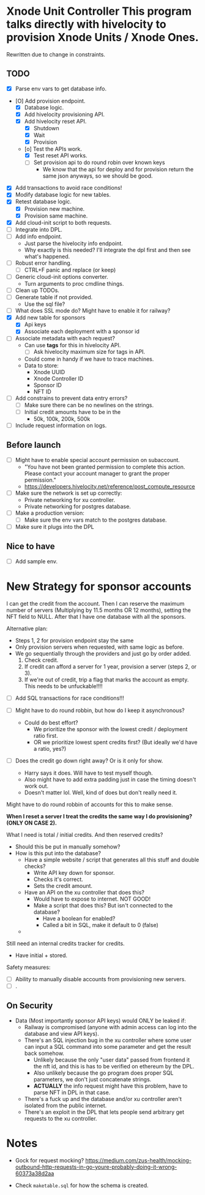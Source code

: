 # Xnode Unit Controller This program talks directly with hivelocity to provision Xnode Units / Xnode Ones.
Rewritten due to change in constraints.

## TODO
- [X] Parse env vars to get database info.
- [O] Add provision endpoint.
    - [X] Database logic.
    - [X] Add hivelocity provisioning API.
    - [X] Add hivelocity reset API.
        - [X] Shutdown
        - [X] Wait
        - [X] Provision
    - [o] Test the APIs work.
        - [X] Test reset API works.
        - [ ] Set provision api to do round robin over known keys
            - We know that the api for deploy and for provision return the same json anyways, so we should be good.
- [X] Add transactions to avoid race conditions!
- [X] Modify database logic for new tables.
- [X] Retest database logic.
    - [X] Provision new machine.
    - [X] Provision same machine.
- [X] Add cloud-init script to both requests.
- [ ] Integrate into DPL.
- [ ] Add info endpoint.
    - Just parse the hivelocity info endpoint.
    - Why exactly is this needed? I'll integrate the dpl first and then see what's happened.
- [ ] Robust error handling.
    - [ ] CTRL+F panic and replace (or keep)
- [ ] Generic cloud-init options converter.
    - Turn arguments to proc cmdline things.
- [ ] Clean up TODOs.
- [ ] Generate table if not provided.
    - Use the sql file?
- [ ] What does SSL mode do? Might have to enable it for railway?
- [X] Add new table for sponsors
    - [X] Api keys
    - [X] Associate each deployment with a sponsor id
- [ ] Associate metadata with each request?
    - Can use **tags** for this in hivelocity API.
        - [ ] Ask hivelocity maximum size for tags in API.
    - Could come in handy if we have to trace machines.
    - Data to store:
        - Xnode UUID
        - Xnode Controller ID
        - Sponsor ID
        - NFT ID
- [ ] Add constrains to prevent data entry errors?
    - [ ] Make sure there can be no newlines on the strings.
    - [ ] Initial credit amounts have to be in the
        - 50k, 100k, 200k, 500k
- [ ] Include request information on logs.

## Before launch
- [ ] Might have to enable special account permission on subaccount.
    - "You have not been granted permission to complete this action. Please contact your account manager to grant the proper permission." 
    - https://developers.hivelocity.net/reference/post_compute_resource
- [ ] Make sure the network is set up correctly:
    - Private networking for xu controller.
    - Private networking for postgres database.
- [ ] Make a production version:
    - [ ] Make sure the env vars match to the postgres database.
- [ ] Make sure it plugs into the DPL
            
## Nice to have
- [ ] Add sample env.

# New Strategy for sponsor accounts
I can get the credit from the account.
Then I can reserve the maximum number of servers (Multiplying by 11.5 months OR 12 months), setting the NFT field to NULL.
After that I have one database with all the sponsors.

Alternative plan:
- Steps 1, 2 for provision endpoint stay the same
- Only provision servers when requested, with same logic as before.
- We go sequentially through the providers and just go by order added.
    1. Check credit.
    2. If credit can afford a server for 1 year, provision a server (steps 2, or 3).
    3. If we're out of credit, trip a flag that marks the account as empty.
This needs to be unfuckable!!!!

- [ ] Add SQL transactions for race conditions!!!
- [ ] Might have to do round robbin, but how do I keep it asynchronous?
    - Could do best effort?
        - We prioritize the sponsor with the lowest credit / deployment ratio first.
        - OR we prioritize lowest spent credits first? (But ideally we'd have a ratio, yes?)

- [ ] Does the credit go down right away? Or is it only for show.
    - Harry says it does. Will have to test myself though.
    - Also might have to add extra padding just in case the timing doesn't work out.
    - Doesn't matter lol. Well, kind of does but don't really need it.

Might have to do round robbin of accounts for this to make sense.

**When I reset a server I treat the credits the same way I do provisioning? (ONLY ON CASE 2).**

What I need is total / initial credits. And then reserved credits?
- Should this be put in manually somehow?
- How is this put into the database?
    - Have a simple website / script that generates all this stuff and double checks?
        - Write API key down for sponsor.
        - Checks it's correct.
        - Sets the credit amount.
    - Have an API on the xu controller that does this?
        - Would have to expose to internet. NOT GOOD!
        - Make a script that does this? But isn't connected to the database?
            - Have a boolean for enabled?
            - Called a bit in SQL, make it default to 0 (false)
    - 

Still need an internal credits tracker for credits.
- Have initial + stored.

Safety measures:
- [ ] Ability to manually disable accounts from provisioning new servers.
- [ ] .

## On Security
- Data (Most importantly sponsor API keys) would ONLY be leaked if:
    - Railway is compromised (anyone with admin access can log into the database and view API keys).
    - There's an SQL injection bug in the xu controller where some user can input a SQL command into some parameter and get the result back somehow.
        - Unlikely because the only "user data" passed from frontend it the nft id, and this is has to be verified on ethereum by the DPL.
        - Also unlikely because the go program does proper SQL parameters, we don't just concatenate strings.
        - **ACTUALLY** the info request might have this problem, have to parse NFT in DPL in that case.
    - There's a fuck up and the database and/or xu controller aren't isolated from the public internet.
    - There's an exploit in the DPL that lets people send arbitrary get requests to the xu controller.

# Notes
- Gock for request mocking? 
https://medium.com/zus-health/mocking-outbound-http-requests-in-go-youre-probably-doing-it-wrong-60373a38d2aa

- Check `maketable.sql` for how the schema is created.

